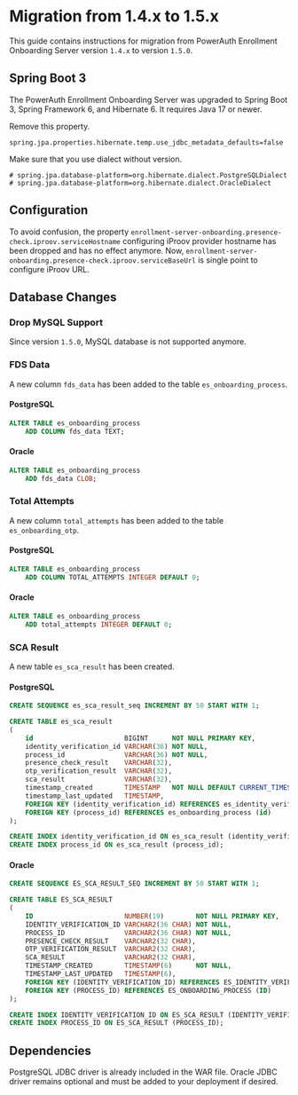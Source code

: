# Migration from 1.4.x to 1.5.x

This guide contains instructions for migration from PowerAuth Enrollment Onboarding Server version `1.4.x` to version `1.5.0`.


## Spring Boot 3

The PowerAuth Enrollment Onboarding Server was upgraded to Spring Boot 3, Spring Framework 6, and Hibernate 6.
It requires Java 17 or newer.

Remove this property.

`spring.jpa.properties.hibernate.temp.use_jdbc_metadata_defaults=false`

Make sure that you use dialect without version.

```properties
# spring.jpa.database-platform=org.hibernate.dialect.PostgreSQLDialect
# spring.jpa.database-platform=org.hibernate.dialect.OracleDialect
```


## Configuration

To avoid confusion, the property `enrollment-server-onboarding.presence-check.iproov.serviceHostname` configuring iProov provider hostname has been dropped and has no effect anymore.
Now, `enrollment-server-onboarding.presence-check.iproov.serviceBaseUrl` is single point to configure iProov URL.


## Database Changes


### Drop MySQL Support

Since version `1.5.0`, MySQL database is not supported anymore.


### FDS Data

A new column `fds_data` has been added to the table `es_onboarding_process`.


#### PostgreSQL

```sql
ALTER TABLE es_onboarding_process
    ADD COLUMN fds_data TEXT;
```


#### Oracle

```sql
ALTER TABLE es_onboarding_process
    ADD fds_data CLOB;
```

### Total Attempts

A new column `total_attempts` has been added to the table `es_onboarding_otp`.


#### PostgreSQL

```sql
ALTER TABLE es_onboarding_process
    ADD COLUMN TOTAL_ATTEMPTS INTEGER DEFAULT 0;
```


#### Oracle

```sql
ALTER TABLE es_onboarding_process
    ADD total_attempts INTEGER DEFAULT 0;
```


### SCA Result

A new table `es_sca_result` has been created.


#### PostgreSQL

```sql
CREATE SEQUENCE es_sca_result_seq INCREMENT BY 50 START WITH 1;

CREATE TABLE es_sca_result
(
    id                       BIGINT      NOT NULL PRIMARY KEY,
    identity_verification_id VARCHAR(36) NOT NULL,
    process_id               VARCHAR(36) NOT NULL,
    presence_check_result    VARCHAR(32),
    otp_verification_result  VARCHAR(32),
    sca_result               VARCHAR(32),
    timestamp_created        TIMESTAMP   NOT NULL DEFAULT CURRENT_TIMESTAMP,
    timestamp_last_updated   TIMESTAMP,
    FOREIGN KEY (identity_verification_id) REFERENCES es_identity_verification (id),
    FOREIGN KEY (process_id) REFERENCES es_onboarding_process (id)
);

CREATE INDEX identity_verification_id ON es_sca_result (identity_verification_id);
CREATE INDEX process_id ON es_sca_result (process_id);
```


#### Oracle

```sql
CREATE SEQUENCE ES_SCA_RESULT_SEQ INCREMENT BY 50 START WITH 1;

CREATE TABLE ES_SCA_RESULT
(
    ID                       NUMBER(19)        NOT NULL PRIMARY KEY,
    IDENTITY_VERIFICATION_ID VARCHAR2(36 CHAR) NOT NULL,
    PROCESS_ID               VARCHAR2(36 CHAR) NOT NULL,
    PRESENCE_CHECK_RESULT    VARCHAR2(32 CHAR),
    OTP_VERIFICATION_RESULT  VARCHAR2(32 CHAR),
    SCA_RESULT               VARCHAR2(32 CHAR),
    TIMESTAMP_CREATED        TIMESTAMP(6)      NOT NULL,
    TIMESTAMP_LAST_UPDATED   TIMESTAMP(6),
    FOREIGN KEY (IDENTITY_VERIFICATION_ID) REFERENCES ES_IDENTITY_VERIFICATION (ID),
    FOREIGN KEY (PROCESS_ID) REFERENCES ES_ONBOARDING_PROCESS (ID)
);

CREATE INDEX IDENTITY_VERIFICATION_ID ON ES_SCA_RESULT (IDENTITY_VERIFICATION_ID);
CREATE INDEX PROCESS_ID ON ES_SCA_RESULT (PROCESS_ID);
```


## Dependencies

PostgreSQL JDBC driver is already included in the WAR file.
Oracle JDBC driver remains optional and must be added to your deployment if desired.
